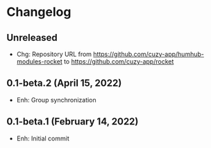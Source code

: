 Changelog
=========

Unreleased
--------------------
- Chg: Repository URL from https://github.com/cuzy-app/humhub-modules-rocket
  to https://github.com/cuzy-app/rocket

0.1-beta.2 (April 15, 2022)
--------------------
- Enh: Group synchronization

0.1-beta.1 (February 14, 2022)
--------------------
- Enh: Initial commit

